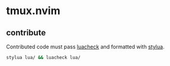 # tmux.nvim

## contribute

Contributed code must pass [luacheck](https://github.com/mpeterv/luacheck) and formatted with [stylua](https://github.com/johnnymorganz/stylua).

```sh
stylua lua/ && luacheck lua/
```
